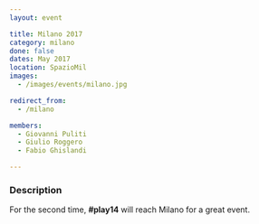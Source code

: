 ```yaml
---
layout: event

title: Milano 2017
category: milano
done: false
dates: May 2017
location: SpazioMil
images:
  - /images/events/milano.jpg

redirect_from:
  - /milano

members:
  - Giovanni Puliti
  - Giulio Roggero
  - Fabio Ghislandi

---
```


### Description
For the second time, **#play14** will reach Milano for a great event.
